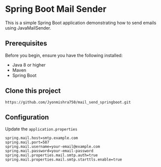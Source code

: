 # Spring Boot Mail Sender

This is a simple Spring Boot application demonstrating how to send emails using JavaMailSender.

## Prerequisites

Before you begin, ensure you have the following installed:

- Java 8 or higher
- Maven
- Spring Boot

## Clone this project
  `https://github.com/Jyonmishra750/mail_send_springboot.git`

## Configuration

  Update the `application.properties`

   ```properties
   spring.mail.host=smtp.example.com
   spring.mail.port=587
   spring.mail.username=your-email@example.com
   spring.mail.password=your-email-password
   spring.mail.properties.mail.smtp.auth=true
   spring.mail.properties.mail.smtp.starttls.enable=true

